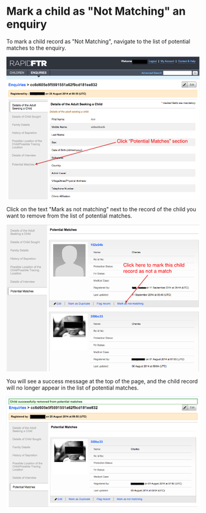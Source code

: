# Mark a child as "Not Matching" an enquiry

To mark a child record as "Not Matching", navigate to the list of potential matches to the enquiry.

![](../assets/images/enquiries-potential-matches-2.png)

Click on the text "Mark as not matching" next to the record of the child you want to remove from the list of potential matches.

![](../assets/images/enquiries-not-potential-match-1.png)

You will see a success message at the top of the page, and the child record will no longer appear in the list of potential matches.

![](../assets/images/enquiries-not-potential-match-2.png)
